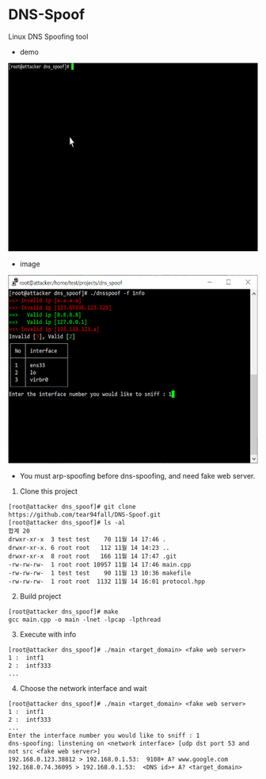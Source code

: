 # DNS-Spoof
Linux DNS Spoofing tool  

* demo 
<img src="/demo.gif" witdh="690" height="380">

* image
<img src="/image001.PNG" witdh="690" height="380">

* You must arp-spoofing before dns-spoofing, and need fake web server.

1. Clone this project
```
[root@attacker dns_spoof]# git clone https://github.com/tear94fall/DNS-Spoof.git
[root@attacker dns_spoof]# ls -al  
합계 20  
drwxr-xr-x  3 test test    70 11월 14 17:46 .  
drwxr-xr-x. 6 root root   112 11월 14 14:23 ..  
drwxr-xr-x  8 root root   166 11월 14 17:47 .git  
-rw-rw-rw-  1 root root 10957 11월 14 17:46 main.cpp  
-rw-rw-rw-  1 test test    90 11월 13 10:36 makefile  
-rw-rw-rw-  1 root root  1132 11월 14 16:01 protocol.hpp  
```

2. Build project
```
[root@attacker dns_spoof]# make  
gcc main.cpp -o main -lnet -lpcap -lpthread  
```

3. Execute with info
```
[root@attacker dns_spoof]# ./main <target_domain> <fake web server>
1 :  intf1
2 :  intf333
...  
```  

4. Choose the network interface and wait  
```
[root@attacker dns_spoof]# ./main <target_domain> <fake web server>
1 :  intf1
2 :  intf333
...  
Enter the interface number you would like to sniff : 1
dns-spoofing: linstening on <network interface> [udp dst port 53 and not src <fake web server>]
192.168.0.123.38812 > 192.168.0.1.53:  9108+ A? www.google.com
192.168.0.74.36095 > 192.168.0.1.53:  <DNS id>+ A? <target_domain>

```
